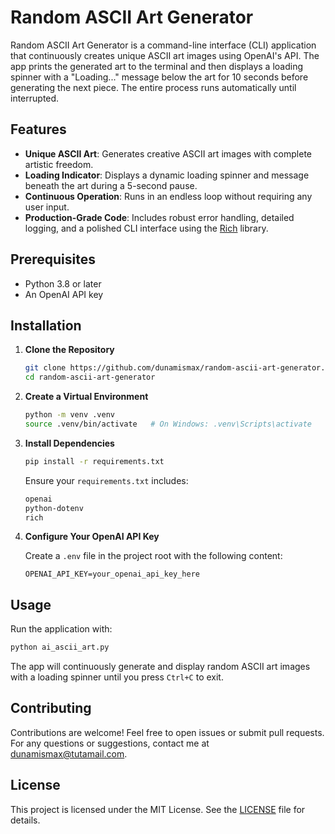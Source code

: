 # Random ASCII Art Generator

Random ASCII Art Generator is a command-line interface (CLI) application that continuously creates unique ASCII art images using OpenAI's API. The app prints the generated art to the terminal and then displays a loading spinner with a "Loading..." message below the art for 10 seconds before generating the next piece. The entire process runs automatically until interrupted.

## Features

- **Unique ASCII Art**: Generates creative ASCII art images with complete artistic freedom.
- **Loading Indicator**: Displays a dynamic loading spinner and message beneath the art during a 5-second pause.
- **Continuous Operation**: Runs in an endless loop without requiring any user input.
- **Production-Grade Code**: Includes robust error handling, detailed logging, and a polished CLI interface using the [Rich](https://github.com/Textualize/rich) library.

## Prerequisites

- Python 3.8 or later
- An OpenAI API key

## Installation

1. **Clone the Repository**

   ```bash
   git clone https://github.com/dunamismax/random-ascii-art-generator.git
   cd random-ascii-art-generator
   ```

2. **Create a Virtual Environment**

   ```bash
   python -m venv .venv
   source .venv/bin/activate   # On Windows: .venv\Scripts\activate
   ```

3. **Install Dependencies**

   ```bash
   pip install -r requirements.txt
   ```

   Ensure your `requirements.txt` includes:

   ```bash
   openai
   python-dotenv
   rich
   ```

4. **Configure Your OpenAI API Key**

   Create a `.env` file in the project root with the following content:

   ```dotenv
   OPENAI_API_KEY=your_openai_api_key_here
   ```

## Usage

Run the application with:

```bash
python ai_ascii_art.py
```

The app will continuously generate and display random ASCII art images with a loading spinner until you press `Ctrl+C` to exit.

## Contributing

Contributions are welcome! Feel free to open issues or submit pull requests. For any questions or suggestions, contact me at [dunamismax@tutamail.com](mailto:dunamismax@tutamail.com).

## License

This project is licensed under the MIT License. See the [LICENSE](LICENSE) file for details.
